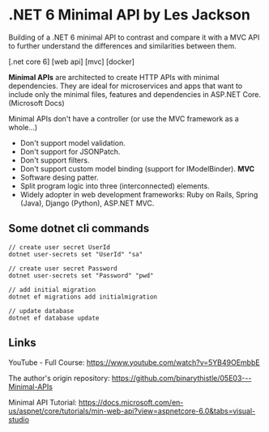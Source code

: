 # .NET 6 Minimal API by Les Jackson

Building of a .NET 6 minimal API to contrast and compare it with a MVC API to further understand the differences and similarities between them.

[.net core 6] [web api] [mvc] [docker]

**Minimal APIs** are architected to create HTTP APIs with minimal dependencies. They are ideal for microservices and apps that want to include only the minimal files, features and dependencies in ASP.NET Core. 
(Microsoft Docs)

Minimal APIs don't have a controller (or use the MVC framework as a whole...)
- Don't support model validation.
- Don't support for JSONPatch.
- Don't support filters.
- Don't support custom model binding (support for IModelBinder).
**MVC**
- Software desing patter.
- Split program logic into three (interconnected) elements.
- Widely adopter in web development frameworks: Ruby on Rails, Spring (Java), Django (Python), ASP.NET MVC.

## Some dotnet cli commands
```
// create user secret UserId
dotnet user-secrets set "UserId" "sa"

// create user secret Password
dotnet user-secrets set "Password" "pwd"

// add initial migration
dotnet ef migrations add initialmigration

// update database
dotnet ef database update
```



## Links

YouTube - Full Course: https://www.youtube.com/watch?v=5YB49OEmbbE

The author's origin repository: https://github.com/binarythistle/05E03---Minimal-APIs

Minimal API Tutorial: https://docs.microsoft.com/en-us/aspnet/core/tutorials/min-web-api?view=aspnetcore-6.0&tabs=visual-studio